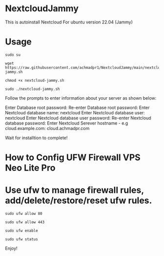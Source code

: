 # NextcloudJammy
This is autoinstall Nextcloud For ubuntu version 22.04 (Jammy)

# Usage
```
sudo su
```
```
wget https://raw.githubusercontent.com/achmadpr1/NextcloudJammy/main/nextcloud-jammy.sh
```
```
chmod +x nextcloud-jammy.sh
```
```
sudo ./nextcloud-jammy.sh
```

Follow the prompts to enter information about your server as shown below:

Enter Database root password: Re-enter Database root password: Enter Nextcloud database name: nextcloud Enter Nextcloud database user: nextcloud Enter Nextcloud database user password: Re-enter Nextcloud database password: Enter Nextcloud Serever hostname - e.g cloud.example.com: cloud.achmadpr.com

Wait for installtion to complete!

# How to Config UFW Firewall VPS Neo Lite Pro
# Use ufw to manage firewall rules, add/delete/restore/reset ufw rules.
```
sudo ufw allow 80
```
```
sudo ufw allow 443
```
```
sudo ufw enable
```
```
sudo ufw status
```


Enjoy!
